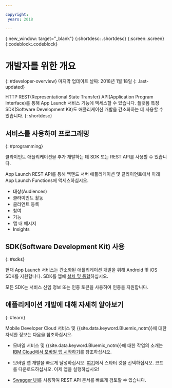 ```yaml
---

copyright:
 years: 2018

---
```


{:new_window: target="_blank"}
{:shortdesc: .shortdesc}
{:screen:.screen}
{:codeblock:.codeblock}

# 개발자를 위한 개요
{: #developer-overview}
마지막 업데이트 날짜: 2018년 1월 18일
{: .last-updated}

HTTP REST(Representational State Transfer) API(Application Program Interface)를 통해 App Launch 서비스 기능에 액세스할 수 있습니다. 플랫폼 특정 SDK(Software Development Kit)도 애플리케이션 개발을 간소화하는 데 사용할 수 있습니다.
{: shortdesc}

## 서비스를 사용하여 프로그래밍
{: #programming}

클라이언트 애플리케이션을 추가 개발하는 데 SDK 또는 REST API를 사용할 수 있습니다.

App Launch REST API를 통해 백엔드 서버 애플리케이션 및 클라이언트에서 아래 App Launch Functions에 액세스하십시오. 

 - 대상(Audiences)
 - 클라이언트 활동
 - 클라언트 등록
 - 참여
 - 기능
 - 앱 내 메시지
 - Insights

## SDK(Software Development Kit) 사용
{: #sdks}

현재 App Launch 서비스는 간소화된 애플리케이션 개발을 위해 Android 및 iOS SDK를 지원합니다. SDK를 앱에 [설치 및 통합](install-sdk.html)하십시오. 

모든 SDK는 서비스 신임 정보 또는 인증 토큰을 사용하여 인증을 지원합니다. 

## 애플리케이션 개발에 대해 자세히 알아보기
{: #learn}

Mobile Developer Cloud 서비스 및 {{site.data.keyword.Bluemix_notm}}에 대한 자세한 정보는 다음을 참조하십시오.

-   모바일 서비스 및 {{site.data.keyword.Bluemix_notm}}에 대한 작업의 소개는 [IBM Cloud에서 모바일 앱 시작하기](/docs/services/mobile/index.html)를 참조하십시오.

-   모바일 앱 개발을 빠르게 달성하십시오. [여기](https://console.bluemix.net/developer/mobile/dashboard)에서 스타터 킷을 선택하십시오. 코드를 다운로드하십시오. 이제 앱을 실행하십시오!

-	[Swagger UI](https://applaunch.ng.bluemix.net/applaunch/)를 사용하여 REST API 문서를 빠르게 검토할 수 있습니다.
